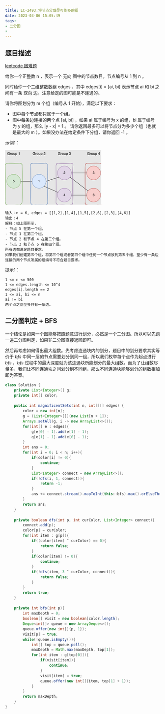 ```yaml
---
title: LC-2493.将节点分成尽可能多的组
date: 2023-03-06 15:05:49
tags:
- 二分图
- 
---
```


## 题目描述
[leetcode 困难题](https://leetcode.cn/problems/divide-nodes-into-the-maximum-number-of-groups/)

给你一个正整数 n ，表示一个 无向 图中的节点数目，节点编号从 1 到 n 。

同时给你一个二维整数数组 edges ，其中 edges[i] = [ai, bi] 表示节点 ai 和 bi 之间有一条 双向 边。注意给定的图可能是不连通的。

请你将图划分为 m 个组（编号从 1 开始），满足以下要求：

- 图中每个节点都只属于一个组。
- 图中每条边连接的两个点 [ai, bi] ，如果 ai 属于编号为 x 的组，bi 属于编号为 y 的组，那么 |y - x| = 1 。
请你返回最多可以将节点分为多少个组（也就是最大的 m ）。如果没办法在给定条件下分组，请你返回 -1 。

示例1：

![](../img/Snipaste_2023-03-04_11-06-36.png)
```
输入：n = 6, edges = [[1,2],[1,4],[1,5],[2,6],[2,3],[4,6]]
输出：4
解释：如上图所示，
- 节点 5 在第一个组。
- 节点 1 在第二个组。
- 节点 2 和节点 4 在第三个组。
- 节点 3 和节点 6 在第四个组。
所有边都满足题目要求。
如果我们创建第五个组，将第三个组或者第四个组中任何一个节点放到第五个组，至少有一条边连接的两个节点所属的组编号不符合题目要求。
```

提示1：
```
1 <= n <= 500
1 <= edges.length <= 10^4
edges[i].length == 2
1 <= ai, bi <= n
ai != bi
两个点之间至多只有一条边。
```

## 二分图判定 + BFS
一个结论是如果一个图能够按照题意进行划分，必然是一个二分图。所以可以先跑一遍二分图判定，如果非二分图直接返回即可。

然后再考虑如何得出最大组数。先考虑连通块内的划分，题目中的划分要求其实等价于 $bfs$ 中同一层的节点需要划分到同一组，所以我们枚举每个点作为起点进行 $bfs$ ，$bfs$ 过程中的最大深度就为该连通块所能划分的最大组数。而为了让组数尽量多，我们让不同连通块之间划分到不同组，那么不同连通块能够划分的组数相加即为答案。
```Java
class Solution {
    private List<Integer>[] g;
    private int[] color;

    public int magnificentSets(int n, int[][] edges) {
        color = new int[n];
        g = (List<Integer>[])(new List[n + 1]);
        Arrays.setAll(g, i -> new ArrayList<>());
        for(int[] e : edges){
            g[e[0] - 1].add(e[1] - 1);
            g[e[1] - 1].add(e[0] - 1);
        }
        int ans = 0;
        for(int i = 0; i < n; i++){
            if(color[i] != 0){
                continue;
            }
            List<Integer> connect = new ArrayList<>();
            if(!dfs(i, 1, connect)){
                return -1;
            }
            ans += connect.stream().mapToInt(this::bfs).max().orElseThrow();
        }
        return ans;
    }

    private boolean dfs(int p, int curColor, List<Integer> connect){
        connect.add(p);
        color[p] = curColor;
        for(int item : g[p]){
            if((color[item] ^ curColor) == 0){
                return false;
            }
            if(color[item] != 0){
                continue;
            }
            if(!dfs(item, 3 ^ curColor, connect)){
                return false;
            }
        }
        return true;
    }

    private int bfs(int p){
        int maxDepth = 0;
        boolean[] visit = new boolean[color.length];
        Deque<int[]> queue = new ArrayDeque<>();
        queue.offer(new int[]{p, 1});
        visit[p] = true;
        while(!queue.isEmpty()){
            int[] top = queue.poll();
            maxDepth = Math.max(maxDepth, top[1]);
            for(int item : g[top[0]]){
                if(visit[item]){
                    continue;
                }
                visit[item] = true;
                queue.offer(new int[]{item, top[1] + 1});
            }
        }
        return maxDepth;
    }
}
```
